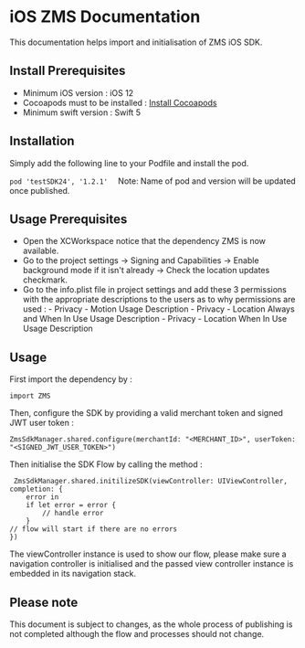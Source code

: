 # iOS ZMS Documentation

This documentation helps import and initialisation of ZMS iOS SDK. 


## Install  Prerequisites
- Minimum iOS version : iOS 12
- Cocoapods must to be installed : [Install Cocoapods](https://cocoapods.org)
- Minimum swift version : Swift 5
## Installation
Simply add the following line to your Podfile and install the pod.

```pod 'testSDK24', '1.2.1'  ```
Note: Name of pod and version will be updated once published.

## Usage Prerequisites

- Open the XCWorkspace notice that the dependency ZMS is now available.
- Go to the project settings -> Signing and Capabilities -> Enable background mode if it isn't already -> Check the location updates checkmark.
- Go to the info.plist file in project settings and add these 3 permissions with the appropriate descriptions to the users as to why permissions are used : 
		- Privacy - Motion Usage Description
		- Privacy - Location Always and When In Use Usage Description
		- Privacy - Location When In Use Usage Description
## Usage

First import the dependency by : 

```import ZMS```

Then, configure the SDK by providing a valid merchant token and signed JWT user token : 

```ZmsSdkManager.shared.configure(merchantId: "<MERCHANT_ID>", userToken: "<SIGNED_JWT_USER_TOKEN>")```

Then initialise the SDK Flow by calling the method : 
	 
	 ZmsSdkManager.shared.initilizeSDK(viewController: UIViewController, completion: {
		error in
		if let error = error {
			// handle error
		}
	// flow will start if there are no errors
	})

The viewController instance is used to show our flow, please make sure a navigation controller is initialised and the passed view controller instance is embedded in its navigation stack. 

## Please note

This document is subject to changes, as the whole process of publishing is not completed although the flow and processes should not change.


